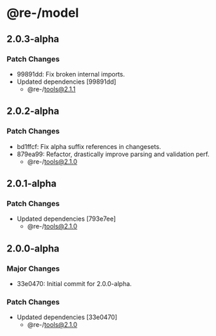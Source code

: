 # @re-/model

## 2.0.3-alpha

### Patch Changes

-   99891dd: Fix broken internal imports.
-   Updated dependencies [99891dd]
    -   @re-/tools@2.1.1

## 2.0.2-alpha

### Patch Changes

-   bd1ffcf: Fix alpha suffix references in changesets.
-   879ea99: Refactor, drastically improve parsing and validation perf.
    -   @re-/tools@2.1.0

## 2.0.1-alpha

### Patch Changes

-   Updated dependencies [793e7ee]
    -   @re-/tools@2.1.0

## 2.0.0-alpha

### Major Changes

-   33e0470: Initial commit for 2.0.0-alpha.

### Patch Changes

-   Updated dependencies [33e0470]
    -   @re-/tools@2.1.0
